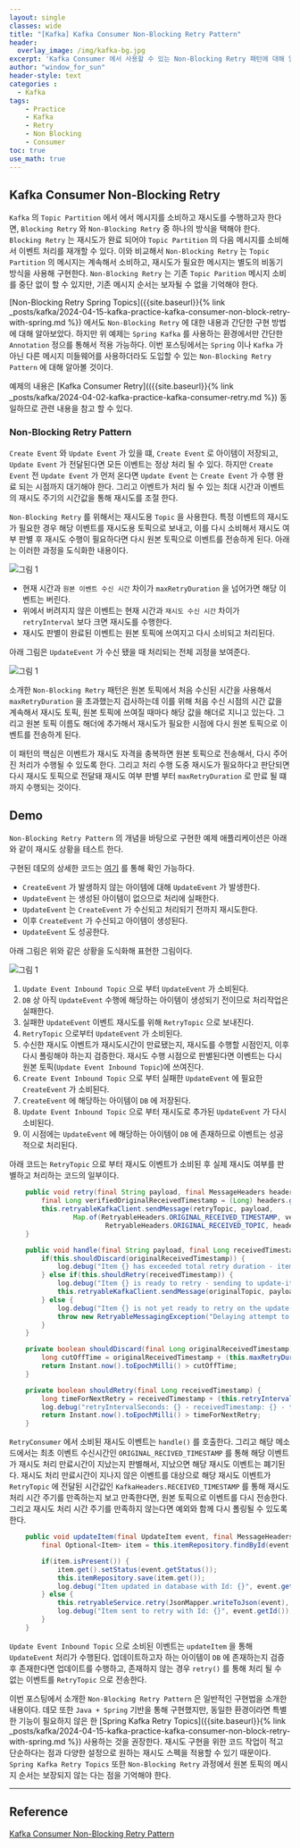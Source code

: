 ```yaml
--- 
layout: single
classes: wide
title: "[Kafka] Kafka Consumer Non-Blocking Retry Pattern"
header:
  overlay_image: /img/kafka-bg.jpg
excerpt: 'Kafka Consumer 에서 사용할 수 있는 Non-Blocking Retry 패턴에 대해 알아보자'
author: "window_for_sun"
header-style: text
categories :
  - Kafka
tags:
    - Practice
    - Kafka
    - Retry
    - Non Blocking
    - Consumer
toc: true
use_math: true
---
```


## Kafka Consumer Non-Blocking Retry
`Kafka` 의 `Topic Partition` 에서 에서 메시지를 소비하고 재시도를 수행하고자 한다면, 
`Blocking Retry` 와 `Non-Blocking Retry` 중 하나의 방식을 택해야 한다. 
`Blocking Retry` 는 재시도가 완료 되어야 `Topic Partition` 의 다음 메시지를 소비해서 이벤트 처리를 재개할 수 있다. 
이와 비교해서 `Non-Blocking Retry` 는 `Topic Partition` 의 메시지는 계속해서 소비하고, 
재시도가 필요한 메시지는 별도의 비동기 방식을 사용해 구현한다. 
`Non-Blocking Retry` 는 기존 `Topic Parition` 메시지 소비를 중단 없이 할 수 있지만, 
기존 메시지 순서는 보자될 수 없을 기억해야 한다. 

[Non-Blocking Retry Spring Topics]({{site.baseurl}}{% link _posts/kafka/2024-04-15-kafka-practice-kafka-consumer-non-block-retry-with-spring.md %})
에서도 `Non-Blocking Retry` 에 대한 내용과 간단한 구현 방법에 대해 알아보았다. 
하지만 위 예제는 `Spring Kafka` 를 사용하는 환경에서만 간단한 `Annotation` 정으를 통해서 적용 가능하다. 
이번 포스팅에서는 `Spring` 이나 `Kafka` 가 아닌 다른 메시지 미들웨어를 사용하더라도 도입할 수 있는 
`Non-Blocking Retry Pattern` 에 대해 알아볼 것이다.  

예제의 내용은 [Kafka Consumer Retry](({{site.baseurl}}{% link _posts/kafka/2024-04-02-kafka-practice-kafka-consumer-retry.md %})
동일하므로 관련 내용을 참고 할 수 있다.  

### Non-Blocking Retry Pattern
`Create Event` 와 `Update Event` 가 있을 떄, 
`Create Event` 로 아이템이 저장되고, `Update Event` 가 전달된다면 모든 이벤트는 정상 처리 될 수 있다. 
하지만 `Create Event` 전 `Update Event` 가 먼저 온다면 `Update Event` 는 `Create Event` 가 수행 완료 되는 시점까지 대기해야 한다. 
그리고 이벤트가 처리 될 수 있는 최대 시간과 이벤트의 재시도 주기의 시간값을 통해 재시도를 조절 한다.  

`Non-Blocking Retry` 를 위해서는 재시도용 `Topic` 을 사용한다. 
특정 이벤트의 재시도가 필요한 경우 해당 이벤트를 재시도용 토픽으로 보내고, 
이를 다시 소비해서 재시도 여부 판별 후 재시도 수행이 필요하다면 다시 원본 토픽으로 이벤트를 전송하게 된다. 
아래는 이러한 과정을 도식화한 내용이다.


![그림 1]({{site.baseurl}}/img/kafka/kafka-consumer-non-blocking-retry-pattern-1.png)

- 현재 시간과 `원본 이벤트 수신 시간` 차이가 `maxRetryDuration` 을 넘어가면 해당 이벤트는 버린다. 
- 위에서 버려지지 않은 이벤트는 현재 시간과 `재시도 수신 시간` 차이가 `retryInterval` 보다 크면 재시도를 수행한다. 
- 재시도 판별이 완료된 이벤트는 원본 토픽에 쓰여지고 다시 소비되고 처리된다. 

아래 그림은 `UpdateEvent` 가 수신 됐을 때 처리되는 전체 괴정을 보여준다.   


![그림 1]({{site.baseurl}}/img/kafka/kafka-consumer-non-blocking-retry-pattern-2.png)


소개한 `Non-Blocking Retry` 패턴은 원본 토픽에서 처음 수신된 시간을 사용해서 
`maxRetryDuration` 을 초과했는지 검사하는데 이를 위해
처음 수신 시점의 시간 값을 계속해서 재시도 토픽, 원본 토픽에 쓰여질 때마다 해당 값을 해더로 지니고 있는다. 
그리고 원본 토픽 이름도 해더에 추가해서 재시도가 필요한 시점에 다시 원본 토픽으로 이벤트를 전송하게 된다.  

이 패턴의 핵심은 이벤트가 재시도 자격을 충복하면 원본 토픽으로 전송해서, 다시 주어진 처리가 수행될 수 있도록 한다. 
그리고 처리 수행 도중 재시도가 필요하다고 판단되면 다시 재시도 토픽으로 전달돼 재시도 여부 판별 부터 
`maxRetryDuration` 로 만료 될 떄까지 수행되는 것이다. 


## Demo
`Non-Blocking Retry Pattern` 의 개념을 바탕으로 구현한 예제 애플리케이션은 아래와 같이 재시도 상황을 테스트 한다. 

구현된 데모의 상세한 코드는 [여기](https://github.com/windowforsun/kafka-consumer-non-blocking-retry-pattern)
를 통해 확인 가능하다.  

- `CreateEvent` 가 발생하지 않는 아이템에 대해 `UpdateEvent` 가 발생한다. 
- `UpdateEvent` 는 생성된 아이템이 없으므로 처리에 실패한다. 
- `UpdateEvent` 는 `CreateEvent` 가 수신되고 처리되기 전까지 재시도한다. 
- 이후 `CreateEvent` 가 수신되고 아이템이 생성된다. 
- `UpdateEvent` 도 성공한다. 

아래 그림은 위와 같은 상황을 도식화해 표현한 그림이다.  

![그림 1]({{site.baseurl}}/img/kafka/kafka-consumer-non-blocking-retry-pattern-3.drawio.png)

1. `Update Event Inbound Topic` 으로 부터 `UpdateEvent` 가 소비된다. 
2. `DB` 상 아직 `UpdateEvent` 수행에 해당하는 아이템이 생성되기 전이므로 처리작업은 실패한다. 
3. 실패한 `UpdateEvent` 이벤트 재시도를 위해 `RetryTopic` 으로 보내진다. 
4. `RetryTopic` 으로부터 `UpdateEvent` 가 소비된다. 
5. 수신한 재시도 이벤트가 재시도시간이 만료됐는지, 재시도를 수행할 시점인지, 이후 다시 폴링해야 하는지 검증한다. 재시도 수행 시점으로 판별된다면 이벤트는 다시 원본 토픽(`Update Event Inbound Topic`)에 쓰여진다. 
6. `Create Event Inbound Topic` 으로 부터 실패한 `UpdateEvent` 에 필요한 `CreateEvent` 가 소비된다. 
7. `CreateEvent` 에 해당하는 아이템이 `DB` 에 저장된다. 
8. `Update Event Inbound Topic` 으로 부터 재시도로 추가된 `UpdateEvent` 가 다시 소비된다. 
9. 이 시점에는 `UpdateEvent` 에 해당하는 아이템이 `DB` 에 존재하므로 이벤트는 성공적으로 처리된다. 

아래 코드는 `RetryTopic` 으로 부터 재시도 이벤트가 소비된 후 실제 재시도 여부를 판별하고 처리하는 코드의 일부이다.  

```java
    public void retry(final String payload, final MessageHeaders headers) {
        final Long verifiedOriginalReceivedTimestamp = (Long) headers.getOrDefault(RetryableHeaders.ORIGINAL_RECEIVED_TIMESTAMP, (Long) headers.get(KafkaHeaders.RECEIVED_TIMESTAMP));
        this.retryableKafkaClient.sendMessage(retryTopic, payload,
                Map.of(RetryableHeaders.ORIGINAL_RECEIVED_TIMESTAMP, verifiedOriginalReceivedTimestamp,
                        RetryableHeaders.ORIGINAL_RECEIVED_TOPIC, headers.get(KafkaHeaders.RECEIVED_TOPIC)));
    }

    public void handle(final String payload, final Long receivedTimestamp, final Long originalReceivedTimestamp, final String originalTopic) {
        if(this.shouldDiscard(originalReceivedTimestamp)) {
            log.debug("Item {} has exceeded total retry duration - item discarded.", payload);
        } else if(this.shouldRetry(receivedTimestamp)) {
            log.debug("Item {} is ready to retry - sending to update-item topic.", payload);
            this.retryableKafkaClient.sendMessage(originalTopic, payload, Map.of(RetryableHeaders.ORIGINAL_RECEIVED_TIMESTAMP, originalReceivedTimestamp));
        } else {
            log.debug("Item {} is not yet ready to retry on the update-item topic - delaying.", payload);
            throw new RetryableMessagingException("Delaying attempt to retry item " + payload);
        }
    }

    private boolean shouldDiscard(final Long originalReceivedTimestamp) {
        long cutOffTime = originalReceivedTimestamp + (this.maxRetryDurationSeconds * 1000);
        return Instant.now().toEpochMilli() > cutOffTime;
    }

    private boolean shouldRetry(final Long receivedTimestamp) {
        long timeForNextRetry = receivedTimestamp + (this.retryIntervalSeconds * 1000);
        log.debug("retryIntervalSeconds: {} - receivedTimestamp: {} - timeForNextRetry: {} - now: {} - (now > timeForNextRetry): {}", retryIntervalSeconds, receivedTimestamp, timeForNextRetry, Instant.now().toEpochMilli(), Instant.now().toEpochMilli() > timeForNextRetry);
        return Instant.now().toEpochMilli() > timeForNextRetry;
    }
```  

`RetryConsumer` 에서 소비된 재시도 이벤트는 `handle()` 를 호출한다. 
그리고 해당 메소드에서는 최초 이벤트 수신시간인 `ORIGINAL_RECIVED_TIMESTAMP` 를 통해 해당 이벤트가 재시도 처리 만료시간이 지났는지 판별해서, 
지났으면 해당 재시도 이벤트는 폐기된다. 
재시도 처리 만료시간이 지나지 않은 이벤트를 대상으로 해당 재시도 이벤트가 `RetryTopic` 에 전달된 시간값인 `KafkaHeaders.RECEIVED_TIMESTAMP` 를 통해 
재시도 처리 시간 주기를 만족하는지 보고 만족한다면, 
원본 토픽으로 이벤트를 다시 전송한다. 
그리고 재시도 처리 시간 주기를 만족하지 않는다면 예외와 함께 다시 폴링될 수 있도록 한다.  


```java
    public void updateItem(final UpdateItem event, final MessageHeaders headers) {
        final Optional<Item> item = this.itemRepository.findById(event.getId());

        if(item.isPresent()) {
            item.get().setStatus(event.getStatus());
            this.itemRepository.save(item.get());
            log.debug("Item updated in database with Id: {}", event.getId());
        } else {
            this.retryableService.retry(JsonMapper.writeToJson(event), headers);
            log.debug("Item sent to retry with Id: {}", event.getId());
        }
    }
```  

`Update Event Inbound Topic` 으로 소비된 이벤트는 `updateItem` 을 통해 `UpdateEvent` 처리가 수행된다. 
업데이트하고자 하는 아이템이 `DB` 에 존재하는지 검증 후 존재한다면 업데이트를 수행하고, 
존재하지 않는 경우 `retry()` 를 통해 처리 될 수 없는 이벤트를 `RetryTopic` 으로 전송한다.  


이번 포스팅에서 소개한 `Non-Blocking Retry Pattern` 은 일반적인 구현법을 소개한 내용이다. 
데모 또한 `Java + Spring` 기반을 통해 구현했지만, 동일한 환경이라면 특별한 기능이 필요하지 않은 한
[Spring Kafka Retry Topics]({{site.baseurl}}{% link _posts/kafka/2024-04-15-kafka-practice-kafka-consumer-non-block-retry-with-spring.md %})
사용하는 것을 권장한다. 
재시도 구현을 위한 코드 작업이 적고 단순하다는 점과 다양한 설정으로 원하는 재시도 스펙을 적용할 수 있기 때문이다.  
`Spring Kafka Retry Topics` 또한 `Non-Blocking Retry` 과정에서 원본 토픽의 메시지 순서는 보장되지 않는 다는 점을 기억해야 한다.  








---  
## Reference
[Kafka Consumer Non-Blocking Retry Pattern](https://www.lydtechconsulting.com/blog-kafka-non-blocking-retry.html)   

